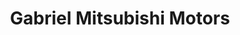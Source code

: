 ---
title: "Gabriel Mitsubishi Motors"
url: /dollard-des-ormeaux/gabriel-mitsubishi-motors-boulevard-saint-jean/
shop: car
---